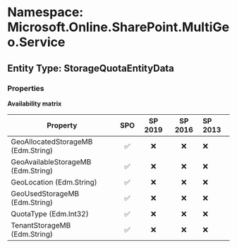 # Namespace: Microsoft.Online.SharePoint.MultiGeo.Service

## Entity Type: StorageQuotaEntityData

### Properties

**Availability matrix**

Property | SPO | SP 2019 | SP 2016 | SP 2013
----------|:---:|:-------:|:-------:|:-------
GeoAllocatedStorageMB (Edm.String) | ✅ | ❌ | ❌ | ❌
GeoAvailableStorageMB (Edm.String) | ✅ | ❌ | ❌ | ❌
GeoLocation (Edm.String) | ✅ | ❌ | ❌ | ❌
GeoUsedStorageMB (Edm.String) | ✅ | ❌ | ❌ | ❌
QuotaType (Edm.Int32) | ✅ | ❌ | ❌ | ❌
TenantStorageMB (Edm.String) | ✅ | ❌ | ❌ | ❌